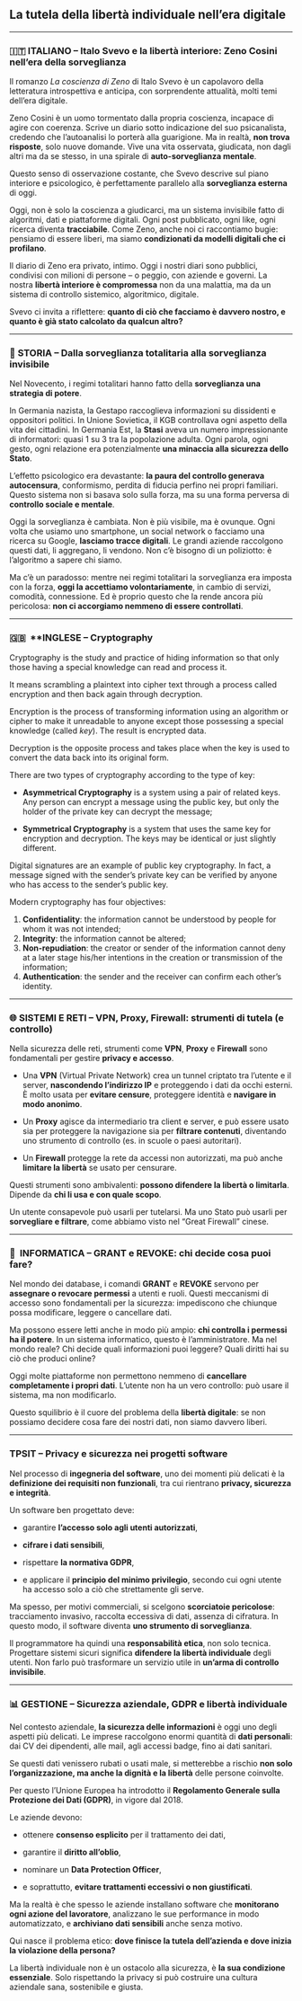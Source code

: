 ## La tutela della libertà individuale nell’era digitale

---

### 🇮🇹 **ITALIANO – Italo Svevo e la libertà interiore: Zeno Cosini nell’era della sorveglianza**

Il romanzo _La coscienza di Zeno_ di Italo Svevo è un capolavoro della letteratura introspettiva e anticipa, con sorprendente attualità, molti temi dell’era digitale.

Zeno Cosini è un uomo tormentato dalla propria coscienza, incapace di agire con coerenza. Scrive un diario sotto indicazione del suo psicanalista, credendo che l’autoanalisi lo porterà alla guarigione. Ma in realtà, **non trova risposte**, solo nuove domande. Vive una vita osservata, giudicata, non dagli altri ma da se stesso, in una spirale di **auto-sorveglianza mentale**.

Questo senso di osservazione costante, che Svevo descrive sul piano interiore e psicologico, è perfettamente parallelo alla **sorveglianza esterna** di oggi.

Oggi, non è solo la coscienza a giudicarci, ma un sistema invisibile fatto di algoritmi, dati e piattaforme digitali. Ogni post pubblicato, ogni like, ogni ricerca diventa **tracciabile**. Come Zeno, anche noi ci raccontiamo bugie: pensiamo di essere liberi, ma siamo **condizionati da modelli digitali che ci profilano**.

Il diario di Zeno era privato, intimo. Oggi i nostri diari sono pubblici, condivisi con milioni di persone – o peggio, con aziende e governi. La nostra **libertà interiore è compromessa** non da una malattia, ma da un sistema di controllo sistemico, algoritmico, digitale.

Svevo ci invita a riflettere: **quanto di ciò che facciamo è davvero nostro, e quanto è già stato calcolato da qualcun altro?**

---

### 📜 **STORIA – Dalla sorveglianza totalitaria alla sorveglianza invisibile**

Nel Novecento, i regimi totalitari hanno fatto della **sorveglianza una strategia di potere**.

In Germania nazista, la Gestapo raccoglieva informazioni su dissidenti e oppositori politici. In Unione Sovietica, il KGB controllava ogni aspetto della vita dei cittadini. In Germania Est, la **Stasi** aveva un numero impressionante di informatori: quasi 1 su 3 tra la popolazione adulta. Ogni parola, ogni gesto, ogni relazione era potenzialmente **una minaccia alla sicurezza dello Stato**.

L’effetto psicologico era devastante: **la paura del controllo generava autocensura**, conformismo, perdita di fiducia perfino nei propri familiari. Questo sistema non si basava solo sulla forza, ma su una forma perversa di **controllo sociale e mentale**.

Oggi la sorveglianza è cambiata. Non è più visibile, ma è ovunque. Ogni volta che usiamo uno smartphone, un social network o facciamo una ricerca su Google, **lasciamo tracce digitali**. Le grandi aziende raccolgono questi dati, li aggregano, li vendono. Non c’è bisogno di un poliziotto: è l’algoritmo a sapere chi siamo.

Ma c’è un paradosso: mentre nei regimi totalitari la sorveglianza era imposta con la forza, **oggi la accettiamo volontariamente**, in cambio di servizi, comodità, connessione. Ed è proprio questo che la rende ancora più pericolosa: **non ci accorgiamo nemmeno di essere controllati**.

---

### 🇬🇧  **INGLESE – Cryptography

Cryptography is the study and practice of hiding information so that only those having a special knowledge can read and process it.

It means scrambling a plaintext into cipher text through a process called encryption and then back again through decryption.

Encryption is the process of transforming information using an algorithm or cipher to make it unreadable to anyone except those possessing a special knowledge (called _key_). The result is encrypted data.

Decryption is the opposite process and takes place when the key is used to convert the data back into its original form.

There are two types of cryptography according to the type of key:

-  **Asymmetrical Cryptography** is a system using a pair of related keys. Any person can encrypt a message using the public key, but only the holder of the private key can decrypt the message;

-  **Symmetrical Cryptography** is a system that uses the same key for encryption and decryption. The keys may be identical or just slightly different.


Digital signatures are an example of public key cryptography. In fact, a message signed with the sender’s private key can be verified by anyone who has access to the sender’s public key.

Modern cryptography has four objectives:

1. **Confidentiality**: the information cannot be understood by people for whom it was not intended;
2. **Integrity**: the information cannot be altered;
3. **Non-repudiation**: the creator or sender of the information cannot deny at a later stage his/her intentions in the creation or transmission of the information;
4. **Authentication**: the sender and the receiver can confirm each other’s identity.

---

### 🌐 **SISTEMI E RETI – VPN, Proxy, Firewall: strumenti di tutela (e controllo)**

Nella sicurezza delle reti, strumenti come **VPN**, **Proxy** e **Firewall** sono fondamentali per gestire **privacy e accesso**.

- Una **VPN** (Virtual Private Network) crea un tunnel criptato tra l’utente e il server, **nascondendo l’indirizzo IP** e proteggendo i dati da occhi esterni. È molto usata per **evitare censure**, proteggere identità e **navigare in modo anonimo**.
    
- Un **Proxy** agisce da intermediario tra client e server, e può essere usato sia per proteggere la navigazione sia per **filtrare contenuti**, diventando uno strumento di controllo (es. in scuole o paesi autoritari).
    
- Un **Firewall** protegge la rete da accessi non autorizzati, ma può anche **limitare la libertà** se usato per censurare.
    

Questi strumenti sono ambivalenti: **possono difendere la libertà o limitarla**. Dipende da **chi li usa e con quale scopo**.

Un utente consapevole può usarli per tutelarsi. Ma uno Stato può usarli per **sorvegliare e filtrare**, come abbiamo visto nel “Great Firewall” cinese.

---

### 💾  **INFORMATICA – GRANT e REVOKE: chi decide cosa puoi fare?**

Nel mondo dei database, i comandi **GRANT** e **REVOKE** servono per **assegnare o revocare permessi** a utenti e ruoli. Questi meccanismi di accesso sono fondamentali per la sicurezza: impediscono che chiunque possa modificare, leggere o cancellare dati.

Ma possono essere letti anche in modo più ampio: **chi controlla i permessi ha il potere**. In un sistema informatico, questo è l’amministratore. Ma nel mondo reale? Chi decide quali informazioni puoi leggere? Quali diritti hai su ciò che produci online?

Oggi molte piattaforme non permettono nemmeno di **cancellare completamente i propri dati**. L’utente non ha un vero controllo: può usare il sistema, ma non modificarlo.

Questo squilibrio è il cuore del problema della **libertà digitale**: se non possiamo decidere cosa fare dei nostri dati, non siamo davvero liberi.

---

### **TPSIT – Privacy e sicurezza nei progetti software**

Nel processo di **ingegneria del software**, uno dei momenti più delicati è la **definizione dei requisiti non funzionali**, tra cui rientrano **privacy, sicurezza e integrità**.

Un software ben progettato deve:

- garantire **l’accesso solo agli utenti autorizzati**,
    
- **cifrare i dati sensibili**,
    
- rispettare **la normativa GDPR**,
    
- e applicare il **principio del minimo privilegio**, secondo cui ogni utente ha accesso solo a ciò che strettamente gli serve.
    

Ma spesso, per motivi commerciali, si scelgono **scorciatoie pericolose**: tracciamento invasivo, raccolta eccessiva di dati, assenza di cifratura. In questo modo, il software diventa **uno strumento di sorveglianza**.

Il programmatore ha quindi una **responsabilità etica**, non solo tecnica. Progettare sistemi sicuri significa **difendere la libertà individuale** degli utenti. Non farlo può trasformare un servizio utile in **un’arma di controllo invisibile**.

---

### 📊 **GESTIONE – Sicurezza aziendale, GDPR e libertà individuale**

Nel contesto aziendale, **la sicurezza delle informazioni** è oggi uno degli aspetti più delicati. Le imprese raccolgono enormi quantità di **dati personali**: dai CV dei dipendenti, alle mail, agli accessi badge, fino ai dati sanitari.

Se questi dati venissero rubati o usati male, si metterebbe a rischio **non solo l’organizzazione, ma anche la dignità e la libertà** delle persone coinvolte.

Per questo l’Unione Europea ha introdotto il **Regolamento Generale sulla Protezione dei Dati (GDPR)**, in vigore dal 2018.

Le aziende devono:

- ottenere **consenso esplicito** per il trattamento dei dati,
    
- garantire il **diritto all’oblio**,
    
- nominare un **Data Protection Officer**,
    
- e soprattutto, **evitare trattamenti eccessivi o non giustificati**.
    

Ma la realtà è che spesso le aziende installano software che **monitorano ogni azione del lavoratore**, analizzano le sue performance in modo automatizzato, e **archiviano dati sensibili** anche senza motivo.

Qui nasce il problema etico: **dove finisce la tutela dell’azienda e dove inizia la violazione della persona?**

La libertà individuale non è un ostacolo alla sicurezza, è **la sua condizione essenziale**. Solo rispettando la privacy si può costruire una cultura aziendale sana, sostenibile e giusta.